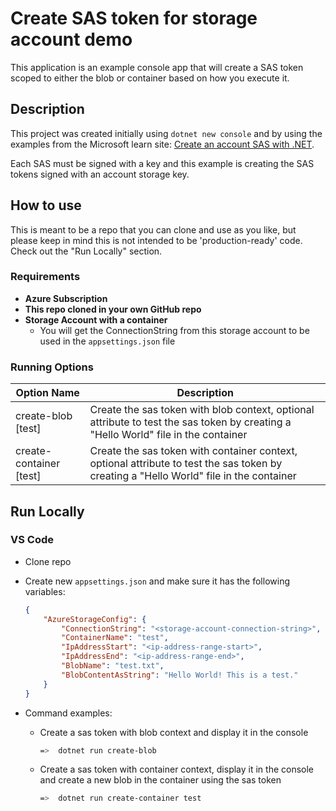 # Create SAS token for storage account demo

This application is an example console app that will create a SAS token scoped to either the blob or container based on how you execute it.

## Description

This project was created initially using `dotnet new console` and by using the examples from the Microsoft learn site:  [Create an account SAS with .NET](https://learn.microsoft.com/en-us/azure/storage/common/storage-account-sas-create-dotnet?toc=%2Fazure%2Fstorage%2Fblobs%2Ftoc.json&bc=%2Fazure%2Fstorage%2Fblobs%2Fbreadcrumb%2Ftoc.json).  

Each SAS must be signed with a key and this example is creating the SAS tokens signed with an account storage key. 

## How to use

This is meant to be a repo that you can clone and use as you like, but please keep in mind this is not intended to be 'production-ready' code.  Check out the "Run Locally" section.

### Requirements

- **Azure Subscription**
- **This repo cloned in your own GitHub repo**
- **Storage Account with a container**
  - You will get the ConnectionString from this storage account to be used in the `appsettings.json` file

### Running Options

| Option Name | Description |
| -------- | -------- |
| create-blob [test]   | Create the sas token with blob context, optional attribute to test the sas token by creating a "Hello World" file in the container   |
| create-container [test]  | Create the sas token with container context, optional attribute to test the sas token by creating a "Hello World" file in the container   |

## Run Locally

### VS Code

- Clone repo
- Create new `appsettings.json` and make sure it has the following variables:

    ```json
    {
        "AzureStorageConfig": {
            "ConnectionString": "<storage-account-connection-string>",
            "ContainerName": "test",
            "IpAddressStart": "<ip-address-range-start>",
            "IpAddressEnd": "<ip-address-range-end>",
            "BlobName": "test.txt",
            "BlobContentAsString": "Hello World! This is a test."
        }
    }
    ```

- Command examples:
  - Create a sas token with blob context and display it in the console

    ```bash
    =>  dotnet run create-blob
    ```

  - Create a sas token with container context, display it in the console and create a new blob in the container using the sas token
  
    ```bash
    =>  dotnet run create-container test
    ```
